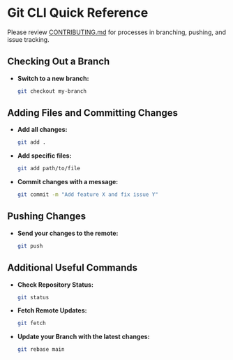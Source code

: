 # Git CLI Quick Reference

Please review [CONTRIBUTING.md](CONTRIBUTING.md) for processes in branching, pushing, and issue tracking.

## Checking Out a Branch

- **Switch to a new branch:**
  ```bash
  git checkout my-branch
  ```

## Adding Files and Committing Changes

- **Add all changes:**
  ```bash
  git add .
  ```
- **Add specific files:**
  ```bash
  git add path/to/file
  ```
- **Commit changes with a message:**
  ```bash
  git commit -m "Add feature X and fix issue Y"
  ```

## Pushing Changes

- **Send your changes to the remote:**
  ```bash
  git push
  ```

## Additional Useful Commands

- **Check Repository Status:**
  ```bash
  git status
  ```
- **Fetch Remote Updates:**
  ```bash
  git fetch
  ```
- **Update your Branch with the latest changes:**
  ```bash
  git rebase main
  ```
